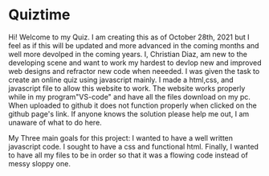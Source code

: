 # Quiztime
Hi! Welcome to my Quiz. I am creating this as of October 28th, 2021 but I feel as if this will be updated and more advanced in the coming months and well more devolped in the coming years. I, Christian Diaz, am new to the developing scene and want to work my hardest to devlop new and improved web designs and refractor new code when neeeded. I was given the task to create an online quiz using javascript mainly. I made a html,css, and javascript file to allow this website to work. The website works properly while in my program"VS-code" and have all the files download on my pc. When uploaded to github it does not function properly when clicked on the github page's link. If anyone knows the solution please help me out, I am unaware of what to do here.

My Three main goals for this project:
I wanted to have a well written javascript code.
I sought to have a css and functional html.
Finally, I wanted to have all my files to be in order so that it was a flowing code instead of messy sloppy one.
